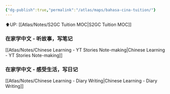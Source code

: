 ```yaml
---
{"dg-publish":true,"permalink":"/atlas/maps/bahasa-cina-tuition/"}
---
```


⬆️UP: [[Atlas/Notes/S2GC Tuition MOC\|S2GC Tuition MOC]]

### 在家学中文 - 听故事，写笔记
[[Atlas/Notes/Chinese Learning - YT Stories Note-making\|Chinese Learning - YT Stories Note-making]]

### 在家学中文 - 感受生活，写日记
[[Atlas/Notes/Chinese Learning - Diary Writing\|Chinese Learning - Diary Writing]]